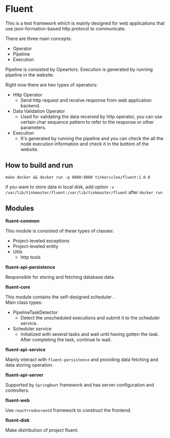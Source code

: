 Fluent
===

This is a test framework which is mainly designed for web applications 
that use json-formation-based http protocol to communicate.

There are three main concepts:
* Operator
* Pipeline
* Execution

Pipeline is consisted by Opeartors. Execution is generated by running pipeline in the website.

Right now there are two types of operators:
* Http Operator
    * Send http request and receive response from web application backend.
* Data Validation Operator
    * Used for validating the data received by http operator, you can use certain char sequence pattern to refer to the response or other parameters.
* Execution
    * It's generated by running the pipeline and you can check the all the node execution information and check it in the bottom of the website. 

How to build and run
---

```shell script
make docker && docker run -p 8080:8080 tinkericlee/fluent:1.0.0
```

if you want to store data in local disk, add option `-v /var/lib/tinkmaster/fluent:/var/lib/tinkmaster/fluent` after `docker run`


Modules
---

**fluent-common**

This module is consisted of these types of classes:
* Project-leveled exceptions
* Project-leveled entity
* Utils
    * http tools
    
**fluent-api-persistence**

Responsible for storing and fetching database data.

**fluent-core**
 
This module contains the self-designed scheduler .  
Main class types:
* PipelineTaskDetector
    * Detect the unscheduled executions and submit it to the scheduler service.
* Scheduler service
    * Initialized with several tasks and wait until having gotten the task. After completing the task, continue to wait.
    
**fluent-api-service**

Mainly interact with `fluent-persistence` and providing data fetching and data storing operation.

**fluent-api-server**

Supported by `SpringBoot` framework and has server configuration and controllers.

**fluent-web**

Use `react+redux+antd` framework to construct the frontend.

**fluent-disk**

Make distribution of project fluent.

